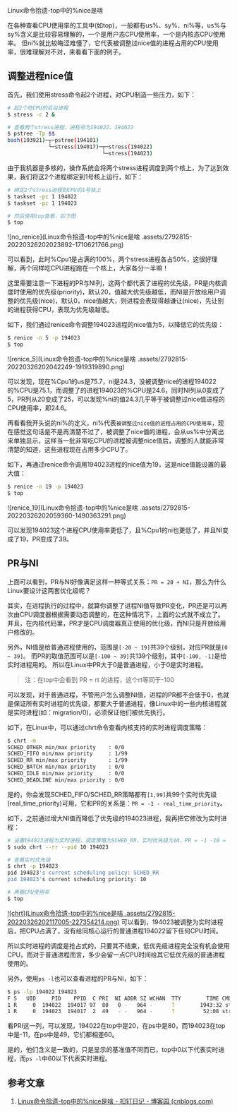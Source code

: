 Linux命令拾遗-top中的%nice是啥 

在各种查看CPU使用率的工具中(如top)，一般都有us%、sy%、ni%等，us%与sy%含义是比较容易理解的，一个是用户态CPU使用率，一个是内核态CPU使用率。
但ni%就比较晦涩难懂了，它代表被调整过nice值的进程占用的CPU使用率，很难理解对不对，来看看下面的例子。



## 调整进程nice值

首先，我们使用stress命令起2个进程，对CPU制造一些压力，如下：

```bash
# 起2个吃CPU的后台进程
$ stress -c 2 &

# 查看两个stress进程，进程号为194022、194022
$ pstree -Tp $$
bash(193921)─┬─pstree(194101)
             └─stress(194017)─┬─stress(194022)
                              └─stress(194023)
```

由于我机器是多核的，操作系统会将两个stress进程调度到两个核上，为了达到效果，我们将这2个进程绑定到1号核上运行，如下：

```bash
# 绑定2个stress进程到CPU的1号核上
$ taskset -pc 1 194022
$ taskset -pc 1 194023

# 然后使用top查看，如下图
$ top
```

![no_renice](Linux命令拾遗-top中的%nice是啥 .assets/2792815-20220326202023892-1710621766.png)

可以看到，此时%Cpu1是占满的100%，两个stress进程各占50%，这很好理解，两个同样吃CPU进程跑在一个核上，大家各分一半嘛！

这里需要注意一下进程的PR与NI列，这两个都代表了进程的优先级，PR是内核调度时使用的优先级(priority)，默认20，值越大优先级越低，而NI是开放给用户调整的优先级(nice)，默认0，nice值越大，则进程会表现得越谦让(nice)，先让别的进程获得CPU，表现为优先级越低。

如下，我们通过renice命令调整194023进程的nice值为5，以降低它的优先级：

```bash
$ renice -n 5 -p 194023
$ top
```

![renice_5](Linux命令拾遗-top中的%nice是啥 .assets/2792815-20220326202042249-1919319890.png)

可以发现，现在%Cpu1的us是75.7，ni是24.3，没被调整nice的进程194022的%CPU是75.1，而调整了的进程194023的%CPU是24.6，同时NI列从0变成了5，PR列从20变成了25，可以发现%ni的值24.3几乎等于被调整过nice值进程的CPU使用率，即24.6。

再看看我开头说的ni%的定义，ni%代表`被调整过nice值的进程占用的CPU使用率`，现在感觉这句话是不是再清楚不过了，被调整了nice值的进程，会从us%中分离出来单独显示，这样当一批非常吃CPU的进程被调整nice值后，调整的人就能非常清楚的知道，这些进程现在占用多少CPU了。

如下，再通过renice命令调用194023进程的nice值为19，这是nice值能设置的最大值：

```bash
$ renice -n 19 -p 194023
$ top
```

![renice_19](Linux命令拾遗-top中的%nice是啥 .assets/2792815-20220326202059360-1490363291.png)

可以发现194023这个进程CPU使用率更低了，且%Cpu1的ni也更低了，并且NI变成了19，PR变成了39。



## PR与NI

上面可以看到，PR与NI好像满足这样一种等式关系：`PR = 20 + NI`，那么为什么Linux要设计这两套优化级呢？

其实，在进程执行的过程中，就算你调整了进程NI值导致PR变化，PR还是可以再次由CPU调度器根据需要动态调整的，在这种情况下，上面的公式就不成立了。并且，在内核代码里，PR才是CPU调度器真正使用的优化级，而NI只是开放给用户修改的。

另外，NI值是给普通进程使用的，范围是`[-20 ~ 19]`共39个级别，对应PR就是`[0 ~ 39]`。
而PR的取值范围可以是`[-100 ~ 39]`共139个级别，其中`[-100, -1]`是给实时进程用的。
所以在Linux中PR大于0是普通进程，小于0是实时进程。

> 注：在top中会看到 PR = rt 的进程，这个rt等同于-100



可以发现，对于普通进程，不管用户怎么调整NI值，进程的PR都不会低于0，也就是保证所有实时进程的优先级，都要大于普通进程，像Linux中的一些内核进程就是实时进程(如：migration/0)，必须保证他们被优先执行。

如下，在Linux中，可以通过chrt命令查看内核支持的实时进程调度策略：

```bash
$ chrt -m
SCHED_OTHER min/max priority    : 0/0
SCHED_FIFO min/max priority     : 1/99
SCHED_RR min/max priority       : 1/99
SCHED_BATCH min/max priority    : 0/0
SCHED_IDLE min/max priority     : 0/0
SCHED_DEADLINE min/max priority : 0/0
```

是的，你会发现SCHED_FIFO/SCHED_RR策略都有`[1,99]`共99个实时优先级(real_time_priority)可用，它和PR的关系是：`PR = -1 - real_time_priority`。

如下，之前通过增大NI值而降低了优先级的194023进程，我再把它修改为实时进程：

```bash
# 设置194023进程为实时进程，调度策略为SCHED_RR，实时优先级为10，PR = -1 -10 = -11
$ sudo chrt --rr --pid 10 194023

# 查看实时优先级
$ chrt -p 194023
pid 194023's current scheduling policy: SCHED_RR
pid 194023's current scheduling priority: 10

# 再看CPU使用率
$ top
```

[![chrt](Linux命令拾遗-top中的%nice是啥 .assets/2792815-20220326202117005-227354214.png)](https://img2022.cnblogs.com/blog/2792815/202203/2792815-20220326202117005-227354214.png)
可以看到，194023被调整为实时进程后，把CPU占满了，没有给同核心运行的普通进程194022留下任何CPU时间。

所以实时进程的调度是抢占式的，只要其不结束，低优先级进程完全没有机会使用CPU，而对于普通进程而言，多少会留一点CPU时间给其它低优先级的普通进程使用的。

另外，使用`ps -l`也可以查看进程的PR与NI，如下：

```bash
$ ps -lp 194022 194023
F S   UID     PID    PPID  C PRI  NI ADDR SZ WCHAN  TTY        TIME CMD
1 R     0  194022  194017 97  80   0 -   964 -      ?        1943:32 stress -c 2
1 R     0  194023  194017  2  49   - -   964 -      ?         52:08 stress -c 2
```

看PRI这一列，可以发现，194022在top中是20，在ps中是80，而194023在top中是-11，在ps中是49，它们都相差60。

是的，他们含义是一致的，只是显示的基准值不同而已，top中0以下代表实时进程，而`ps -l`中60以下代表实时进程。



## 参考文章

1. [Linux命令拾遗-top中的%nice是啥 - 扣钉日记 - 博客园 (cnblogs.com)](https://www.cnblogs.com/codelogs/p/16060663.html)